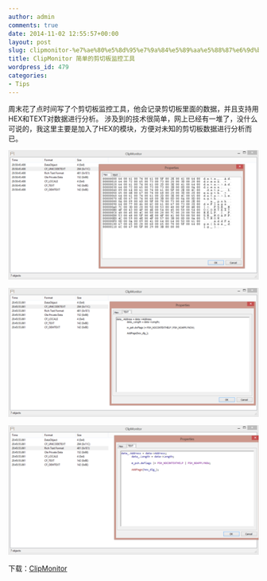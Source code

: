 ```yaml
---
author: admin
comments: true
date: 2014-11-02 12:55:57+00:00
layout: post
slug: clipmonitor-%e7%ae%80%e5%8d%95%e7%9a%84%e5%89%aa%e5%88%87%e6%9d%bf%e7%9b%91%e6%8e%a7%e5%b7%a5%e5%85%b7
title: ClipMonitor 简单的剪切板监控工具
wordpress_id: 479
categories:
- Tips
---
```


周末花了点时间写了个剪切板监控工具，他会记录剪切板里面的数据，并且支持用HEX和TEXT对数据进行分析。
涉及到的技术很简单，网上已经有一堆了，没什么可说的，我这里主要是加入了HEX的模块，方便对未知的剪切板数据进行分析而已。

[![20141102204618](/uploads/2014/11/20141102204618.png)](/uploads/2014/11/20141102204618.png)

[![20141102204638](/uploads/2014/11/20141102204638.png)](/uploads/2014/11/20141102204638.png)

[![20141102204651](/uploads/2014/11/20141102204651.png)](/uploads/2014/11/20141102204651.png)

下载：[ClipMonitor](/uploads/2014/11/ClipMonitor.zip)

